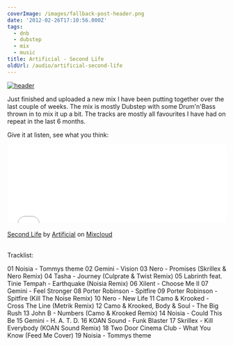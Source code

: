 ```yaml
---
coverImage: /images/fallback-post-header.png
date: '2012-02-26T17:10:56.000Z'
tags:
  - dnb
  - dubstep
  - mix
  - music
title: Artificial - Second Life
oldUrl: /audio/artificial-second-life
---
```


[![](/wp-content/uploads/2012/02/header.png "header")](/wp-content/uploads/2012/02/header.png)

Just finished and uploaded a new mix I have been putting together over the last couple of weeks. The mix is mostly Dubstep with some Drum'n'Bass thrown in to mix it up a bit. The tracks are mostly all favourites I have had on repeat in the last 6 months.

<!-- more -->

Give it at listen, see what you think:

<iframe width="100%" height="180" src="//www.mixcloud.com/widget/iframe/?feed=http%3A%2F%2Fwww.mixcloud.com%2Fmikeysee%2Fartificial-second-life%2F&amp;embed_type=widget_standard&amp;embed_uuid=c75fe1f0-fab9-479f-998a-220a90507f45&amp;hide_tracklist=1&amp;hide_cover=1" frameborder="0"></iframe><div style="clear: both; height: 3px; width: auto;"></div>

[Second Life](https://www.mixcloud.com/mikeysee/artificial-second-life/?utm_source=widget&utm_medium=web&utm_campaign=base_links&utm_term=resource_link)<span> by </span>[Artificial](https://www.mixcloud.com/mikeysee/?utm_source=widget&utm_medium=web&utm_campaign=base_links&utm_term=profile_link)<span> on </span>[ Mixcloud](https://www.mixcloud.com/?utm_source=widget&utm_medium=web&utm_campaign=base_links&utm_term=homepage_link)

<div style="clear: both; height: 3px; width: auto;"></div>

Tracklist:

01 Noisia - Tommys theme
02 Gemini - Vision
03 Nero - Promises (Skrillex &amp; Nero Remix)
04 Tasha - Journey (Culprate &amp; Twist Remix)
05 Labrinth feat. Tinie Tempah - Earthquake (Noisia Remix)
06 Xilent - Choose Me II
07 Gemini - Feel Stronger
08 Porter Robinson - Spitfire
09 Porter Robinson - Spitfire (Kill The Noise Remix)
10 Nero - New Life
11 Camo &amp; Krooked - Cross The Line (Metrik Remix)
12 Camo &amp; Krooked, Body &amp; Soul - The Big Rush
13 John B - Numbers (Camo &amp; Krooked Remix)
14 Noisia - Could This Be
15 Gemini - H. A. T. D.
16 KOAN Sound - Funk Blaster
17 Skrillex - Kill Everybody (KOAN Sound Remix)
18 Two Door Cinema Club - What You Know (Feed Me Cover)
19 Noisia - Tommys theme
